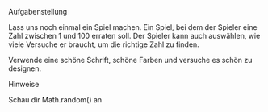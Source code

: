 Aufgabenstellung

Lass uns noch einmal ein Spiel machen. Ein Spiel, bei dem der Spieler eine Zahl zwischen 1 und 100 erraten soll. 
Der Spieler kann auch auswählen, wie viele Versuche er braucht, um die richtige Zahl zu finden.

Verwende eine schöne Schrift, schöne Farben und versuche es schön zu designen.

Hinweise

Schau dir Math.random() an

